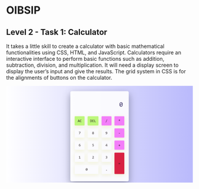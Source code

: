 # OIBSIP
<h2>Level 2 - Task 1: Calculator</h2>

It takes a little skill to create a calculator with basic mathematical functionalities using CSS, HTML, and JavaScript. Calculators require an interactive interface to perform basic functions such as addition, subtraction, division, and multiplication. It will need a  display screen to display the user’s input and give the results. The grid system in CSS is for the alignments of buttons on the calculator.

<img src="https://github.com/Atharvajk/OIBSIP_TASK1/blob/main/Screenshot%202023-08-26%20015226.png" >
